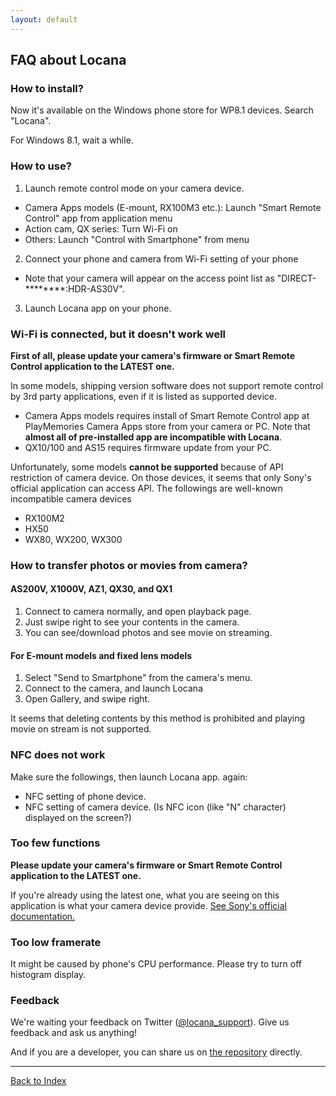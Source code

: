 ```yaml
---
layout: default
---
```


## FAQ about Locana

### How to install?

Now it's available on the Windows phone store for WP8.1 devices. Search "Locana".

For Windows 8.1, wait a while.

### How to use?
1. Launch remote control mode on your camera device.
  + Camera Apps models (E-mount, RX100M3 etc.): Launch "Smart Remote Control" app from application menu
  + Action cam, QX series: Turn Wi-Fi on
  + Others: Launch "Control with Smartphone" from menu
2. Connect your phone and camera from Wi-Fi setting of your phone
  + Note that your camera will appear on the access point list as "DIRECT-********:HDR-AS30V".
3. Launch Locana app on your phone.

### Wi-Fi is connected, but it doesn't work well
**First of all, please update your camera's firmware or Smart Remote Control application to the LATEST one.**

In some models, shipping version software does not support remote control by 3rd party applications, even if it is listed as supported device.

- Camera Apps models requires install of Smart Remote Control app at PlayMemories Camera Apps store from your camera or PC.
Note that **almost all of pre-installed app are incompatible with Locana**.
- QX10/100 and AS15 requires firmware update from your PC.

Unfortunately, some models **cannot be supported** because of API restriction of camera device.
On those devices, it seems that only Sony's official application can access API.
The followings are well-known incompatible camera devices

- RX100M2
- HX50
- WX80, WX200, WX300 

### How to transfer photos or movies from camera?

#### AS200V, X1000V, AZ1, QX30, and QX1
1. Connect to camera normally, and open playback page.
2. Just swipe right to see your contents in the camera.
3. You can see/download photos and see movie on streaming.

#### For E-mount models and fixed lens models

1. Select "Send to Smartphone" from the camera's menu.
2. Connect to the camera, and launch Locana
3. Open Gallery, and swipe right.

It seems that deleting contents by this method is prohibited and playing movie on stream is not supported.


### NFC does not work

Make sure the followings, then launch Locana app. again:

- NFC setting of phone device.
- NFC setting of camera device. (Is NFC icon (like "N" character) displayed on the screen?)

### Too few functions
**Please update your camera's firmware or Smart Remote Control application to the LATEST one.**

If you're already using the latest one, what you are seeing on this application is what your camera device provide.
[See Sony's official documentation.](https://developer.sony.com/develop/cameras/)

### Too low framerate
It might be caused by phone's CPU performance.
Please try to turn off histogram display.

### Feedback
We're waiting your feedback on Twitter ([@locana_support](https://twitter.com/locana_support)).
Give us feedback and ask us anything!

And if you are a developer, you can share us on [the repository](https://github.com/locana/locana) directly.

---
[Back to Index](/)

